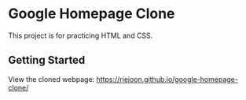 # Google Homepage Clone 

This project is for practicing HTML and CSS.


## Getting Started
View the cloned webpage: https://rjejoon.github.io/google-homepage-clone/



